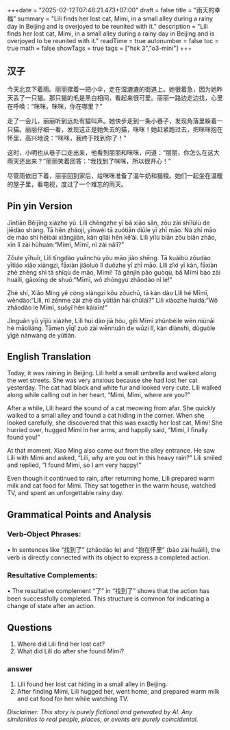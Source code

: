 +++date = "2025-02-12T07:48:21.473+07:00"
draft = false
title = "雨天的幸福"
summary = "Lili finds her lost cat, Mimi, in a small alley during a rainy day in Beijing and is overjoyed to be reunited with it."
description = "Lili finds her lost cat, Mimi, in a small alley during a rainy day in Beijing and is overjoyed to be reunited with it."
readTime = true
autonumber = false
toc = true
math = false
showTags = true
tags = ["hsk 3","o3-mini"]
+++

## 汉子  
今天北京下着雨。丽丽撑着一把小伞，走在湿漉漉的街道上。她很着急，因为她昨天丢了一只猫。那只猫的毛是黑白相间，看起来很可爱。丽丽一路边走边找，心里在呼唤：“咪咪，咪咪，你在哪里？”  

走了一会儿，丽丽听到远处有猫叫声。她快步走到一条小巷子，发现角落里躲着一只猫。丽丽仔细一看，发现这正是她失去的猫，咪咪！她赶紧跑过去，把咪咪抱在怀里，高兴地说：“咪咪，我终于找到你了！”  

这时，小明也从巷子口走出来，他看到丽丽和咪咪，问道：“丽丽，你怎么在这大雨天还出来？”丽丽笑着回答：“我找到了咪咪，所以很开心！”  

尽管雨依旧下着，丽丽回到家后，给咪咪准备了温牛奶和猫粮。她们一起坐在温暖的屋子里，看电视，度过了一个难忘的雨天。

## Pin yin Version  
Jīntiān Běijīng xiàzhe yǔ. Lìlì chēngzhe yī bǎ xiǎo sǎn, zǒu zài shīlùlù de jiēdào shàng. Tā hěn zháojí, yīnwèi tā zuótiān diūle yī zhī māo. Nà zhī māo de máo shì hēibái xiāngjiàn, kàn qǐlái hěn kě’ài. Lìlì yīlù biān zǒu biān zhǎo, xīn lǐ zài hūhuàn:“Mīmī, Mīmī, nǐ zài nǎlǐ?”  

Zǒule yīhuǐr, Lìlì tīngdào yuǎnchù yǒu māo jiào shēng. Tā kuàibù zǒudào yītiáo xiǎo xiàngzi, fāxiàn jiǎoluò lǐ duǒzhe yī zhī māo. Lìlì zǐxì yī kàn, fāxiàn zhè zhèng shì tā shīqù de māo, Mīmī! Tā gǎnjǐn pǎo guòqù, bǎ Mīmī bào zài huáili, gāoxìng de shuō:“Mīmī, wǒ zhōngyú zhǎodào nǐ le!”  

Zhè shí, Xiǎo Míng yě cóng xiàngzi kǒu zǒuchū, tā kàn dào Lìlì hé Mīmī, wèndào:“Lìlì, nǐ zěnme zài zhè dà yǔtiān hái chūlái?” Lìlì xiàozhe huídá:“Wǒ zhǎodào le Mīmī, suǒyǐ hěn kāixīn!”  

Jǐnguǎn yǔ yījiù xiàzhe, Lìlì huí dào jiā hòu, gěi Mīmī zhǔnbèile wēn niúnǎi hé māoliáng. Tāmen yīqǐ zuò zài wēnnuǎn de wūzi lǐ, kàn diànshì, dùguòle yīgè nánwàng de yǔtiān.

## English Translation  
Today, it was raining in Beijing. Lili held a small umbrella and walked along the wet streets. She was very anxious because she had lost her cat yesterday. The cat had black and white fur and looked very cute. Lili walked along while calling out in her heart, “Mimi, Mimi, where are you?”  

After a while, Lili heard the sound of a cat meowing from afar. She quickly walked to a small alley and found a cat hiding in the corner. When she looked carefully, she discovered that this was exactly her lost cat, Mimi! She hurried over, hugged Mimi in her arms, and happily said, “Mimi, I finally found you!”  

At that moment, Xiao Ming also came out from the alley entrance. He saw Lili with Mimi and asked, “Lili, why are you out in this heavy rain?” Lili smiled and replied, “I found Mimi, so I am very happy!”  

Even though it continued to rain, after returning home, Lili prepared warm milk and cat food for Mimi. They sat together in the warm house, watched TV, and spent an unforgettable rainy day.

## Grammatical Points and Analysis  
### Verb-Object Phrases:  
• In sentences like “找到了” (zhǎodào le) and “抱在怀里” (bào zài huáili), the verb is directly connected with its object to express a completed action.  

### Resultative Complements:  
• The resultative complement “了” in “找到了” shows that the action has been successfully completed. This structure is common for indicating a change of state after an action.

## Questions  
1. Where did Lili find her lost cat?  
2. What did Lili do after she found Mimi?  

### answer  
1. Lili found her lost cat hiding in a small alley in Beijing.  
2. After finding Mimi, Lili hugged her, went home, and prepared warm milk and cat food for her while watching TV.

*Disclaimer: This story is purely fictional and generated by AI. Any similarities to real people, places, or events are purely coincidental.*